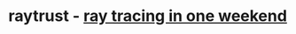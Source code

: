 # raytrust - [ray tracing in one weekend][book]

[book]: https://raytracing.github.io/books/RayTracingInOneWeekend.html
